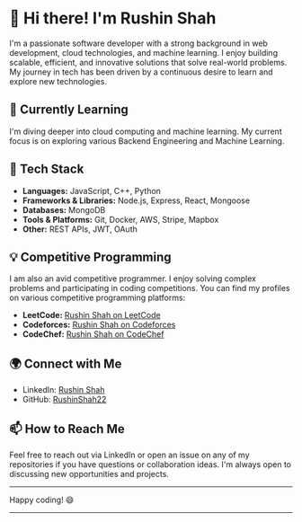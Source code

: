 # 👋 Hi there! I'm Rushin Shah

I'm a passionate software developer with a strong background in web development, cloud technologies, and machine learning. I enjoy building scalable, efficient, and innovative solutions that solve real-world problems. My journey in tech has been driven by a continuous desire to learn and explore new technologies.

## 🌱 Currently Learning

I'm diving deeper into cloud computing and machine learning. My current focus is on exploring various Backend Engineering and Machine Learning.

## 🔧 Tech Stack

- **Languages:** JavaScript, C++, Python 
- **Frameworks & Libraries:** Node.js, Express, React, Mongoose
- **Databases:** MongoDB
- **Tools & Platforms:** Git, Docker, AWS, Stripe, Mapbox
- **Other:** REST APIs, JWT, OAuth


## 💡 Competitive Programming

I am also an avid competitive programmer. I enjoy solving complex problems and participating in coding competitions. You can find my profiles on various competitive programming platforms:

- **LeetCode:** [Rushin Shah on LeetCode](https://leetcode.com/RushinShah22)
- **Codeforces:** [Rushin Shah on Codeforces](https://codeforces.com/profile/RushinShah22)
- **CodeChef:** [Rushin Shah on CodeChef](https://www.codechef.com/users/RushinShah22)

## 🌍 Connect with Me

- LinkedIn: [Rushin Shah](https://www.linkedin.com/in/rushinshah2203/)
- GitHub: [RushinShah22](https://github.com/RushinShah22)

## 📫 How to Reach Me

Feel free to reach out via LinkedIn or open an issue on any of my repositories if you have questions or collaboration ideas. I'm always open to discussing new opportunities and projects.

---

Happy coding! 😄

---
